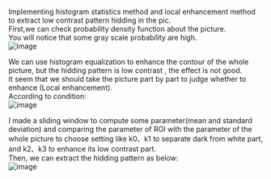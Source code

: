 Implementing histogram statistics method and local enhancement method to extract low contrast pattern hidding in the pic.  
First,we can check probability density function about the picture.  
You will notice that some gray scale probability are high.   
![image](https://github.com/Ray0124/Find-Hidden-Patterns-by-Histogram-Local-Enhancement-/blob/main/pdf.PNG)  

We can use histogram equalization to enhance the contour of the whole picture, but the hidding pattern is low contrast , the effect is not good.  
It seem that we should take the picture part by part to judge whether to enhance (Local enhancement).  
According to condition:  
![image](https://github.com/Ray0124/Find-Hidden-Patterns-by-Histogram-Local-Enhancement-/blob/main/condition.PNG)  

I made a sliding window to compute some parameter(mean and standard deviation) and comparing the parameter of ROI with the parameter of the whole picture to choose setting like k0、k1 to separate dark from white part, and k2、k3 to enhance its low contrast part.  
Then, we can extract the hidding pattern as below:  
![image](https://github.com/Ray0124/Find-Hidden-Patterns-by-Histogram-Local-Enhancement-/blob/main/contrast.png)  
